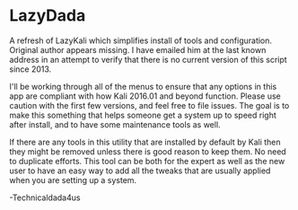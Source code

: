 # LazyDada
A refresh of LazyKali which simplifies install of tools and configuration. Original author appears missing. I have emailed him at the last known address in an attempt to verify that there is no current version of this script since 2013.

I'll be working through all of the menus to ensure that any options in this app are compliant with how Kali 2016.01 and beyond function. Please use caution with the first few versions, and feel free to file issues. The goal is to make this something that helps someone get a system up to speed right after install, and to have some maintenance tools as well.

If there are any tools in this utility that are installed by default by Kali then they might be removed unless there is good reason to keep them. No need to duplicate efforts. This tool can be both for the expert as well as the new user to have an easy way to add all the tweaks that are usually applied when you are setting up a system. 

-Technicaldada4us
